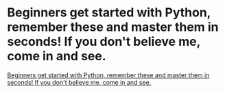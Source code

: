 # Beginners get started with Python, remember these and master them in seconds! If you don't believe me, come in and see.
[Beginners get started with Python, remember these and master them in seconds! If you don't believe me, come in and see.](https://aiwithcloud.com/2022/09/15/beginners_get_started_with_python_remember_these_and_master_them_in_seconds_if_you_dont_believe_me_come_in_and_see/)